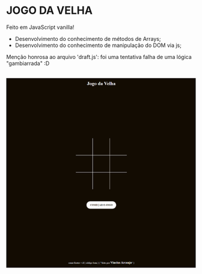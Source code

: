 <h1>JOGO DA VELHA</h1>
<p>Feito em JavaScript vanilla!</p>

<ul>
  <li>Desenvolvimento do conhecimento de métodos de Arrays;</li>
  <li>Desenvolvimento do conhecimento de manipulação do DOM via js;</li>
</ul>

<p>Menção honrosa ao arquivo 'draft.js': foi uma tentativa falha de uma lógica "gambiarrada" :D</p>

<br/>

<img src="./assets/images/Jogo da Velha.png"/>
